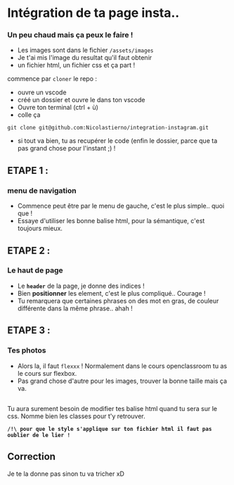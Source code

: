 # Intégration de ta page insta..
### Un peu chaud mais ça peux le faire !

- Les images sont dans le fichier `/assets/images`
- Je t'ai mis l'image du resultat qu'il faut obtenir
- un fichier html, un fichier css et ça part !

commence par `cloner` le repo :
 - ouvre un vscode
 - créé un dossier et ouvre le dans ton vscode
 - Ouvre ton terminal (ctrl + ù)
 - colle ça
 ```shell
 git clone git@github.com:Nicolastierno/integration-instagram.git
 ```
 - si tout va bien, tu as recupérer le code (enfin le dossier, parce que ta pas grand chose pour l'instant ;) !


## ETAPE 1 : 
### menu de navigation

- Commence peut être par le menu de gauche, c'est le plus simple.. quoi que !
- Essaye d'utiliser les bonne balise html, pour la sémantique, c'est toujours mieux.

## ETAPE 2 :
### Le haut de page

- Le **`header`** de la page, je donne des indices ! 
- Bien **positionner** les element, c'est le plus compliqué.. Courage !
- Tu remarquera que certaines phrases on des mot en gras, de couleur différente dans la même phrase.. ahah !

## ETAPE 3 : 
### Tes photos

- Alors la, il faut `flexxx` ! Normalement dans le cours openclassroom tu as le cours sur flexbox.
- Pas grand chose d'autre pour les images, trouver la bonne taille mais ça va.

## 
Tu aura surement besoin de modifier tes balise html quand tu sera sur le css.
Nomme bien les classes pour t'y retrouver.

**`/!\ pour que le style s'applique sur ton fichier html il faut pas oublier de le lier !`**

## Correction

Je te la donne pas sinon tu va tricher xD
